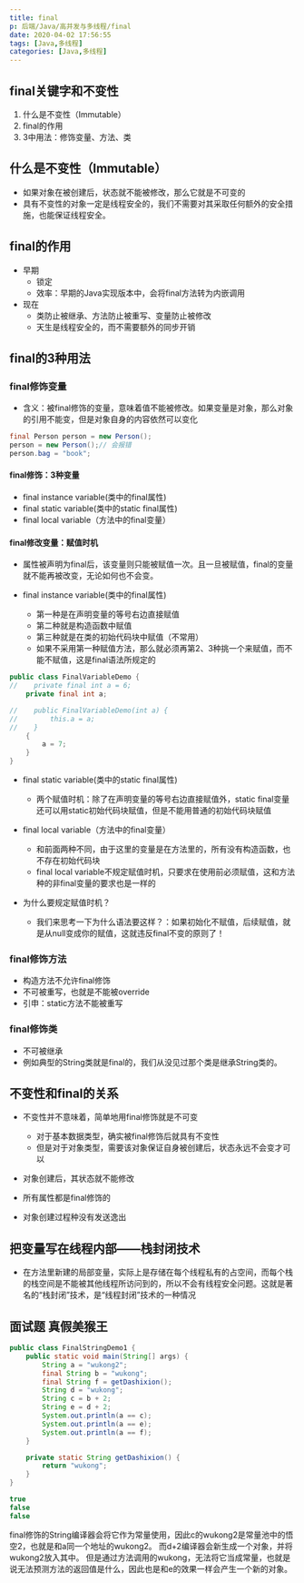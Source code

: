 ```yaml
---
title: final
p: 后端/Java/高并发与多线程/final
date: 2020-04-02 17:56:55
tags: [Java,多线程]
categories: [Java,多线程]
---
```

## final关键字和不变性

1. 什么是不变性（Immutable）
2. final的作用
3. 3中用法：修饰变量、方法、类

## 什么是不变性（Immutable）

- 如果对象在被创建后，状态就不能被修改，那么它就是不可变的
- 具有不变性的对象一定是线程安全的，我们不需要对其采取任何额外的安全措施，也能保证线程安全。

## final的作用

- 早期
  - 锁定
  - 效率：早期的Java实现版本中，会将final方法转为内嵌调用
- 现在
  - 类防止被继承、方法防止被重写、变量防止被修改
  - 天生是线程安全的，而不需要额外的同步开销

## final的3种用法

### final修饰变量

- 含义：被final修饰的变量，意味着值不能被修改。如果变量是对象，那么对象的引用不能变，但是对象自身的内容依然可以变化

```java
final Person person = new Person();
person = new Person();// 会报错
person.bag = "book";
```

#### final修饰：3种变量

- final instance variable(类中的final属性)
- final static variable(类中的static final属性)
- final local variable（方法中的final变量）

#### final修改变量：赋值时机

- 属性被声明为final后，该变量则只能被赋值一次。且一旦被赋值，final的变量就不能再被改变，无论如何也不会变。

- final instance variable(类中的final属性)
  - 第一种是在声明变量的等号右边直接赋值
  - 第二种就是构造函数中赋值
  - 第三种就是在类的初始代码块中赋值（不常用）
  - 如果不采用第一种赋值方法，那么就必须再第2、3种挑一个来赋值，而不能不赋值，这是final语法所规定的

```java
public class FinalVariableDemo {
//    private final int a = 6;
    private final int a;

//    public FinalVariableDemo(int a) {
//        this.a = a;
//    }
    {
        a = 7;
    }
}
```

- final static variable(类中的static final属性)
  - 两个赋值时机：除了在声明变量的等号右边直接赋值外，static final变量还可以用static初始代码块赋值，但是不能用普通的初始代码块赋值

- final local variable（方法中的final变量）
  - 和前面两种不同，由于这里的变量是在方法里的，所有没有构造函数，也不存在初始代码块
  - final local variable不规定赋值时机，只要求在使用前必须赋值，这和方法种的非final变量的要求也是一样的

- 为什么要规定赋值时机？
  - 我们来思考一下为什么语法要这样？：如果初始化不赋值，后续赋值，就是从null变成你的赋值，这就违反final不变的原则了！

### final修饰方法

- 构造方法不允许final修饰
- 不可被重写，也就是不能被override
- 引申：static方法不能被重写

### final修饰类

- 不可被继承
- 例如典型的String类就是final的，我们从没见过那个类是继承String类的。

## 不变性和final的关系

- 不变性并不意味着，简单地用final修饰就是不可变
  - 对于基本数据类型，确实被final修饰后就具有不变性
  - 但是对于对象类型，需要该对象保证自身被创建后，状态永远不会变才可以

- 对象创建后，其状态就不能修改
- 所有属性都是final修饰的
- 对象创建过程种没有发送逸出

## 把变量写在线程内部——栈封闭技术

- 在方法里新建的局部变量，实际上是存储在每个线程私有的占空间，而每个栈的栈空间是不能被其他线程所访问到的，所以不会有线程安全问题。这就是著名的“栈封闭”技术，是“线程封闭”技术的一种情况

## 面试题 真假美猴王

```java
public class FinalStringDemo1 {
    public static void main(String[] args) {
        String a = "wukong2";
        final String b = "wukong";
        final String f = getDashixion();
        String d = "wukong";
        String c = b + 2;
        String e = d + 2;
        System.out.println(a == c);
        System.out.println(a == e);
        System.out.println(a == f);
    }

    private static String getDashixion() {
        return "wukong";
    }
}

true
false
false
```

final修饰的String编译器会将它作为常量使用，因此c的wukong2是常量池中的悟空2，也就是和a同一个地址的wukong2。
而d+2编译器会新生成一个对象，并将wukong2放入其中。
但是通过方法调用的wukong，无法将它当成常量，也就是说无法预测方法的返回值是什么，因此也是和e的效果一样会产生一个新的对象。
